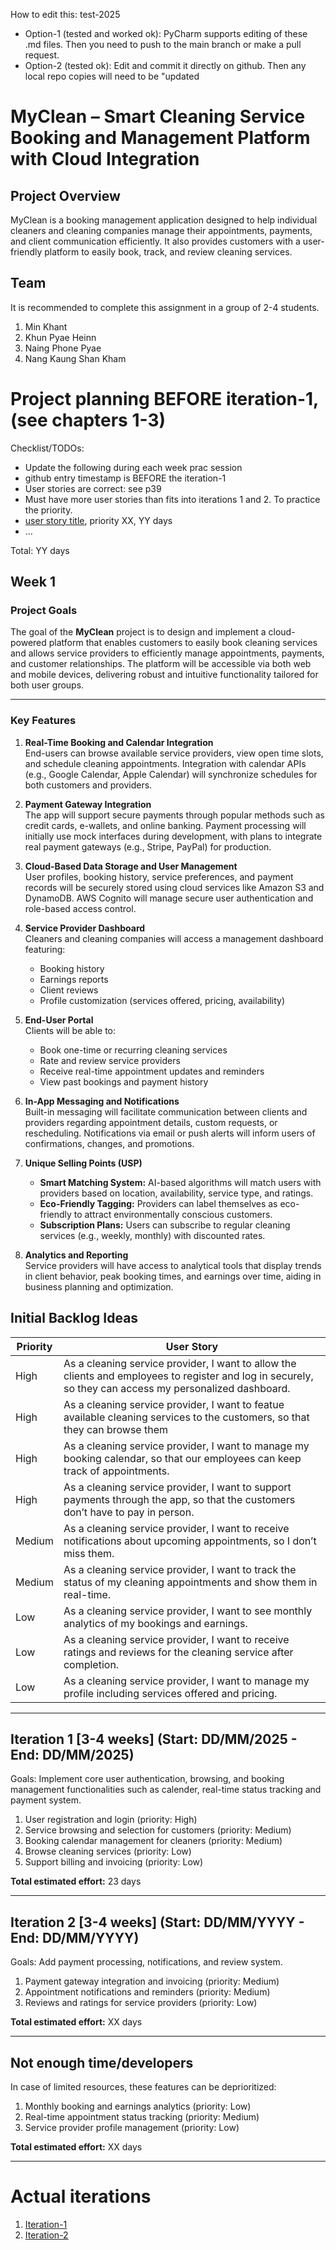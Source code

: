 
How to edit this: test-2025
* Option-1 (tested and worked ok): PyCharm supports editing of these .md files. Then you need to push to the main branch or make a pull request.
* Option-2 (tested ok): Edit and commit it directly on github. Then any local repo copies will need to be "updated

# MyClean – Smart Cleaning Service Booking and Management Platform with Cloud Integration


## Project Overview
MyClean is a booking management application designed to help individual cleaners and cleaning companies manage their appointments, payments, and client communication efficiently. It also provides customers with a user-friendly platform to easily book, track, and review cleaning services.

## Team

It is recommended to complete this assignment in a group of 2-4 students.
1. Min Khant
2. Khun Pyae Heinn
3. Naing Phone Pyae
4. Nang Kaung Shan Kham


# Project planning BEFORE iteration-1, (see chapters 1-3)
Checklist/TODOs: 
* Update the following during each week prac session
* github entry timestamp is BEFORE the iteration-1
* User stories are correct: see p39
* Must have more user stories than fits into iterations 1 and 2. To practice the priority.
* [user story title](./user_stories/user_story_01_title.md), priority XX, YY days 
* ...

Total: YY days

## Week 1  
### Project Goals  
The goal of the **MyClean** project is to design and implement a cloud-powered platform that enables customers to easily book cleaning services and allows service providers to efficiently manage appointments, payments, and customer relationships. The platform will be accessible via both web and mobile devices, delivering robust and intuitive functionality tailored for both user groups.

---

### Key Features

1. **Real-Time Booking and Calendar Integration**  
   End-users can browse available service providers, view open time slots, and schedule cleaning appointments. Integration with calendar APIs (e.g., Google Calendar, Apple Calendar) will synchronize schedules for both customers and providers.

2. **Payment Gateway Integration**  
   The app will support secure payments through popular methods such as credit cards, e-wallets, and online banking. Payment processing will initially use mock interfaces during development, with plans to integrate real payment gateways (e.g., Stripe, PayPal) for production.

3. **Cloud-Based Data Storage and User Management**  
   User profiles, booking history, service preferences, and payment records will be securely stored using cloud services like Amazon S3 and DynamoDB. AWS Cognito will manage secure user authentication and role-based access control.

4. **Service Provider Dashboard**  
   Cleaners and cleaning companies will access a management dashboard featuring:  
   - Booking history  
   - Earnings reports  
   - Client reviews  
   - Profile customization (services offered, pricing, availability)

5. **End-User Portal**  
   Clients will be able to:  
   - Book one-time or recurring cleaning services  
   - Rate and review service providers  
   - Receive real-time appointment updates and reminders  
   - View past bookings and payment history

6. **In-App Messaging and Notifications**  
   Built-in messaging will facilitate communication between clients and providers regarding appointment details, custom requests, or rescheduling. Notifications via email or push alerts will inform users of confirmations, changes, and promotions.

7. **Unique Selling Points (USP)**  
   - **Smart Matching System:** AI-based algorithms will match users with providers based on location, availability, service type, and ratings.  
   - **Eco-Friendly Tagging:** Providers can label themselves as eco-friendly to attract environmentally conscious customers.  
   - **Subscription Plans:** Users can subscribe to regular cleaning services (e.g., weekly, monthly) with discounted rates.

8. **Analytics and Reporting**  
   Service providers will have access to analytical tools that display trends in client behavior, peak booking times, and earnings over time, aiding in business planning and optimization.

## Initial Backlog Ideas

| Priority | User Story                                                                                     |
|----------|------------------------------------------------------------------------------------------------|
| High     | As a cleaning service provider, I want to allow the clients and employees to register and log in securely, so they can access my personalized dashboard.  |
| High     | As a cleaning service provider, I want to featue available cleaning services to the customers, so that they can browse them    |
| High     | As a cleaning service provider, I want to manage my booking calendar, so that our employees can keep track of appointments.       |
| High     | As a cleaning service provider, I want to support payments through the app, so that the customers don’t have to pay in person.      |
| Medium   | As a cleaning service provider, I want to receive notifications about upcoming appointments, so I don’t miss them.  |
| Medium   | As a cleaning service provider, I want to track the status of my cleaning appointments and show them in real-time.            |
| Low      | As a cleaning service provider, I want to see monthly analytics of my bookings and earnings.                     |
| Low      | As a cleaning service provider, I want to receive ratings and reviews for the cleaning service after completion.                |
| Low      | As a cleaning service provider, I want to manage my profile including services offered and pricing.     |

---

## Iteration 1 [3-4 weeks] (Start: DD/MM/2025 - End: DD/MM/2025)

Goals: Implement core user authentication, browsing, and booking management functionalities such as calender, real-time status tracking and payment system.

1. User registration and login (priority: High)  
2. Service browsing and selection for customers (priority: Medium)  
3. Booking calendar management for cleaners (priority: Medium)
4. Browse cleaning services (priority: Low)
5. Support billing and invoicing (priority: Low)

**Total estimated effort:** 23 days

---

## Iteration 2 [3-4 weeks] (Start: DD/MM/YYYY - End: DD/MM/YYYY)

Goals: Add payment processing, notifications, and review system.

1. Payment gateway integration and invoicing (priority: Medium)  
2. Appointment notifications and reminders (priority: Medium)  
3. Reviews and ratings for service providers (priority: Low)  

**Total estimated effort:** XX days

---

## Not enough time/developers

In case of limited resources, these features can be deprioritized:

1. Monthly booking and earnings analytics (priority: Low)  
2. Real-time appointment status tracking (priority: Medium)  
3. Service provider profile management (priority: Low)  

**Total estimated effort:** XX days

---

# Actual iterations
1. [Iteration-1](./iteration_1.md)
2. [Iteration-2](./iteration_2.md)



